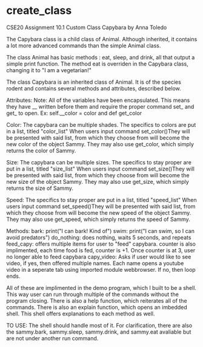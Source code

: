 # create_class
CSE20 Assignment 10.1
Custom Class Capybara by Anna Toledo

The Capybara class is a child class of Animal. Although inherited, it contains a lot more 
advanced commands than the simple Animal class. 

The class Animal has basic methods : eat, sleep, and drink, all that output a simple
print function. The method eat is overriden in the Capybara class, changing it to
"I am a vegetarian!" 

The class Capybara is an inherited class of Animal. It is of the species rodent and 
contains several methods and attributes, described below.

Attributes:
Note: All of the variables have been encapsulated. This means they have __ written before
them and require the proper command set_ and get_ to open. 
Ex: self.__color = color and def get_color

Color: The capybara can be multiple shades. The specifics to colors are put in a list,
titled "color_list" When users input command set_color()They will be presented with said list,
from which they choose from will become the new color of the object Sammy. They may also use
get_color, which simply returns the color of Sammy.

Size: The capybara can be multiple sizes. The specifics to stay proper are put in a list,
titled "size_list" When users input command set_size()They will be presented with said list,
from which they choose from will become the new size of the object Sammy. They may also use
get_size, which simply returns the size of Sammy.

Speed: The specifics to stay proper are put in a list,
titled "speed_list" When users input command set_speed()They will be presented with said list,
from which they choose from will become the new speed of the object Sammy. They may also use
get_speed, which simply returns the speed of Sammy.

Methods:
bark:  print("I can bark! Kind of")
swim: print("I can swim, so I can avoid predators")
do_nothing: does nothing, waits 5 seconds, and repeats
feed_capy: offers multiple items for user to "feed" capybara. counter is also implimented,
	each time food is fed, counter is +1. Once counter is at 3, user no longer able to 
	feed capybara
capy_video: Asks if user would like to see video, if yes, then offered multiple names. Each
	name opens a youtube video in a seperate tab using imported module webbrowser.
	If no, then loop ends.

All of these are implimented in the demo program, which I built to be a shell.
This way user can run through multiple of the commands without the program closing.
There is also a help function, which reiterates all of the commands.
There is also an explain function, which opens an imbedded shell. This shell offers
explanations to each method as well. 

TO USE:
The shell should handle most of it. For clarification, there are
also the sammy.bark, sammy.sleep, sammy.drink, and sammy.eat avaliable 
but are not under another run command. 


